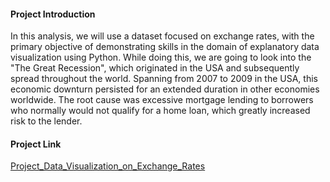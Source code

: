 #### Project Introduction
In this analysis, we will use a dataset focused on exchange rates, with the primary objective of demonstrating skills in the domain of explanatory data visualization using Python. While doing this, we are going to look into the "The Great Recession", which originated in the USA and subsequently spread throughout the world. Spanning from 2007 to 2009 in the USA, this economic downturn persisted for an extended duration in other economies worldwide. The root cause was excessive mortgage lending to borrowers who normally would not qualify for a home loan, which greatly increased risk to the lender.

#### Project Link
[Project_Data_Visualization_on_Exchange_Rates](https://github.com/datalex42/Dataquest-A-Collection-of-Data-Science-Projects/blob/7ea6f21ee330c4b385500fe004969da324cac200/Project_Data_Visualization_on_Exchange_Rates/5_Project_Data_Visualization_on_Exchange_Rates.ipynb)
